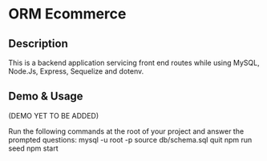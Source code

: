 # ORM Ecommerce

## Description
This is a backend application servicing front end routes while using MySQL, Node.Js, Express, Sequelize and dotenv.
## Demo & Usage
(DEMO YET TO BE ADDED)

Run the following commands at the root of your project and answer the prompted questions:
mysql -u root -p
source db/schema.sql
quit
npm run seed
npm start
